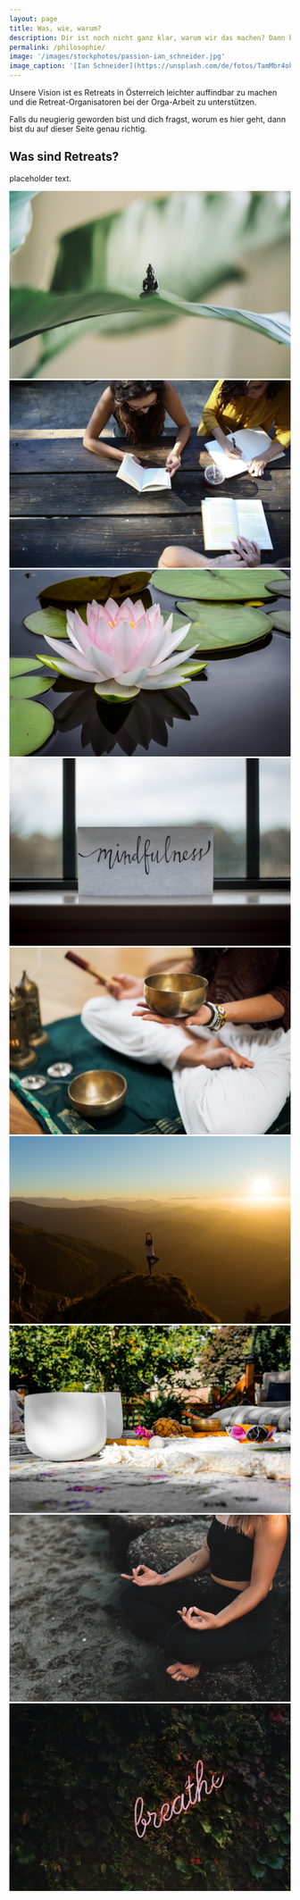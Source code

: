 ```yaml
---
layout: page
title: Was, wie, warum?
description: Dir ist noch nicht ganz klar, warum wir das machen? Dann bist du auf dieser Seite genau richtig.  
permalink: /philosophie/
image: '/images/stockphotos/passion-ian_schneider.jpg'
image_caption: '[Ian Schneider](https://unsplash.com/de/fotos/TamMbr4okv4)'
---
```


Unsere Vision ist es Retreats in Österreich leichter auffindbar zu machen und die Retreat-Organisatoren bei der Orga-Arbeit zu unterstützen.

Falls du neugierig geworden bist und dich fragst, worum es hier geht, dann bist du auf dieser Seite genau richtig.

## Was sind Retreats?

placeholder text.

<div class="gallery-box">
  <div class="gallery">
    <img src="/images/stockphotos/generic/buddha-on-a-plant samuel-austin-0tTA6cewPr8-unsplash.jpg" loading="lazy">
    <img src="/images/stockphotos/generic/journaling alexis-brown-omeaHbEFlN4-unsplash.jpg" loading="lazy">
    <img src="/images/stockphotos/generic/lotus jay-castor-7AcMUSYRZpU-unsplash.jpg" loading="lazy">
    <img src="/images/stockphotos/generic/mindfulness lesly-juarez-DFtjXYd5Pto-unsplash.jpg" loading="lazy">
    <img src="/images/stockphotos/generic/singing-bowl conscious-design-Hn4wYHOaeIc-unsplash.jpg" loading="lazy">
    <img src="/images/stockphotos/generic/yogi-sunrise-in-the-mountains eneko-urunuela-I2YSmEUAgDY-unsplash.jpg" loading="lazy">
    <img src="/images/stockphotos/generic/singing-bowls-crystal frames-for-your-heart-rHMyYDmZq2A-unsplash.jpg" loading="lazy">
    <img src="/images/stockphotos/generic/yogi-mudra pixie-sYbt7ekL418-unsplash.jpg" loading="lazy">
    <img src="/images/stockphotos/generic/breathe tim-goedhart-vnpTRdmtQ30-unsplash.jpg" loading="lazy">
  </div>
</div>
